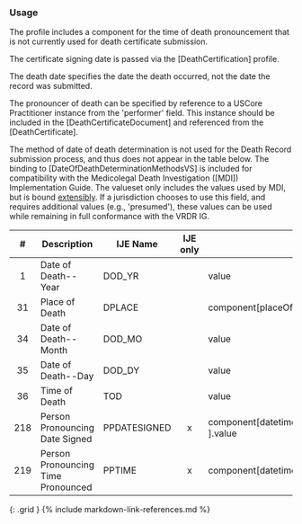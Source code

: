 ### Usage
The profile includes a component for the time of death pronouncement that is not currently used for death certificate submission.

  The certificate signing date is passed via the [DeathCertification] profile.

  The death date specifies the date the death occurred, not the date the record was submitted.

  The pronouncer of death can be specified by reference to a USCore Practitioner instance from the 'performer' field.   This instance should be included in the [DeathCertificateDocument] and referenced from the [DeathCertificate].

  The method of date of death determination is not used for the Death Record submission process, and thus does not appear in the table below.  The binding
  to [DateOfDeathDeterminationMethodsVS] is included for compatibility with the Medicolegal Death Investigation ([MDI]) Implementation Guide.  The valueset only
includes the values used by MDI, but is bound [extensibly](http://hl7.org/fhir/R4/terminologies.html#extensible).  If a jurisdiction chooses to use this field, and requires additional values (e.g., 'presumed'), these values can be used
while remaining in full conformance with the VRDR IG.

| **#** |  **Description**   |  **IJE Name**   | IJE only |  **Field**  |  **Type**  | **Value Set**  |
| :---------: | ------------- | ------------ | :----------: |---------- | -------- | -------- |
| 1 | Date of Death--Year | DOD_YR| |value | dateTime | Required for processing | 
| 31 | Place of Death | DPLACE| |component[placeOfDeath].value | codeable | [PlaceOfDeathVS] | 
| 34 | Date of Death--Month | DOD_MO| |value | dateTime | See [PartialDatesAndTimes] | 
| 35 | Date of Death--Day | DOD_DY| |value | dateTime | See [PartialDatesAndTimes] | 
| 36 | Time of Death | TOD| |value | dateTime | See [PartialDatesAndTimes] | 
| 218 | Person Pronouncing Date Signed | PPDATESIGNED| x|component[datetimePronouncedDead	].value | dateTime | See [PartialDatesAndTimes] | 
| 219 | Person Pronouncing Time Pronounced | PPTIME| x|component[datetimePronouncedDead].value | dateTime | - | 
{: .grid }
{% include markdown-link-references.md %}

